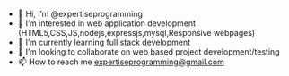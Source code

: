- 👋 Hi, I’m @expertiseprogramming
- 👀 I’m interested in web application development (HTML5,CSS,JS,nodejs,expressjs,mysql,Responsive webpages) 
- 🌱 I’m currently learning full stack development
- 💞️ I’m looking to collaborate on web based project development/testing
- 📫 How to reach me expertiseprogramming@gmail.com

<!---
expertiseprogramming/expertiseprogramming is a ✨ special ✨ repository because its `README.md` (this file) appears on your GitHub profile.
You can click the Preview link to take a look at your changes.
--->
